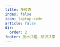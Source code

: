 ```yaml
---
title: 多模态
index: false
icon: laptop-code
article: false
dir:
  order: 2
footer: 技术共建，知识共享  
---
```


<Catalog />

